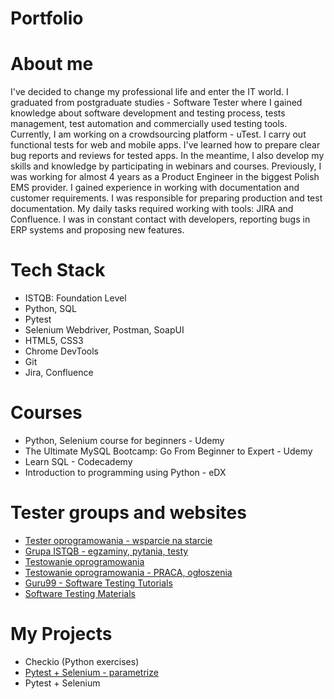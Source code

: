 # Portfolio

# About me
I've decided to change my professional life and enter the IT world. 
I graduated from postgraduate studies - Software Tester where I gained knowledge about software development and testing process, tests management, test automation and commercially used testing tools.
Currently, I am working on a crowdsourcing platform - uTest. I carry out functional tests for web and mobile apps. I've learned how to prepare clear bug reports and reviews for tested apps. In the meantime, I also develop my skills and knowledge by participating in webinars and courses. 
Previously, I was working for almost 4 years as a Product Engineer in the biggest Polish EMS provider. I gained experience in working with documentation and customer requirements. I was responsible for preparing production and test documentation. My daily tasks required working with tools: JIRA and Confluence. I was in constant contact with developers, reporting bugs in ERP systems and proposing new features. 

# Tech Stack
* ISTQB: Foundation Level
* Python, SQL
* Pytest
* Selenium Webdriver, Postman, SoapUI
* HTML5, CSS3
* Chrome DevTools
* Git
* Jira, Confluence

# Courses
* Python, Selenium course for beginners - Udemy
* The Ultimate MySQL Bootcamp: Go From Beginner to Expert - Udemy
* Learn SQL - Codecademy
* Introduction to programming using Python - eDX

# Tester groups and websites
* [Tester oprogramowania - wsparcie na starcie](https://www.facebook.com/groups/testeroprogramowania/)
* [Grupa ISTQB - egzaminy, pytania, testy](https://www.facebook.com/groups/194288250951242/)
* [Testowanie oprogramowania](https://www.facebook.com/groups/TestowanieOprogramowania/)
* [Testowanie oprogramowania - PRACA, ogłoszenia](https://www.facebook.com/groups/215557562210470/)
* [Guru99 - Software Testing Tutorials](https://www.guru99.com/software-testing.html)
* [Software Testing Materials](https://www.softwaretestingmaterial.com/software-testing/)

# My Projects
* Checkio (Python exercises)
* [Pytest + Selenium - parametrize](https://github.com/marbor92/pytest_parametrize)
* Pytest + Selenium 
